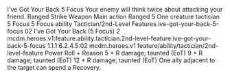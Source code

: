 <ability>
  <name>I&apos;ve Got Your Back</name>
  <cost>5 Focus</cost>
  <flavor>Your enemy will think twice about attacking your friend.</flavor>
  <keywords>
    <keyword>Ranged</keyword>
    <keyword>Strike</keyword>
    <keyword>Weapon</keyword>
  </keywords>
  <type>Main action</type>
  <distance>Ranged 5</distance>
  <target>One creature</target>
  <metadata>
    <class>tactician</class>
    <cost>5 Focus</cost>
    <cost_amount>5</cost_amount>
    <cost_resource>Focus</cost_resource>
    <feature_type>ability</feature_type>
    <file_dpath>Tactician/2nd-Level Features</file_dpath>
    <item_id>ive-got-your-back-5-focus</item_id>
    <item_index>02</item_index>
    <item_name>I&apos;ve Got Your Back (5 Focus)</item_name>
    <level>2</level>
    <scc>mcdm.heroes.v1:feature.ability.tactician.2nd-level-feature:ive-got-your-back-5-focus</scc>
    <scdc>1.1.1:6.2.4.5:02</scdc>
    <source>mcdm.heroes.v1</source>
    <type>feature/ability/tactician/2nd-level-feature</type>
  </metadata>
  <effects>
    <effect type="roll">
      <roll>Power Roll + Reason</roll>
      <t1>5 + R damage; taunted (EoT)</t1>
      <t2>9 + R damage; taunted (EoT)</t2>
      <t3>12 + R damage; taunted (EoT)</t3>
    </effect>
    <effect type="mundane">One ally adjacent to the target can spend a Recovery.</effect>
  </effects>
</ability>

